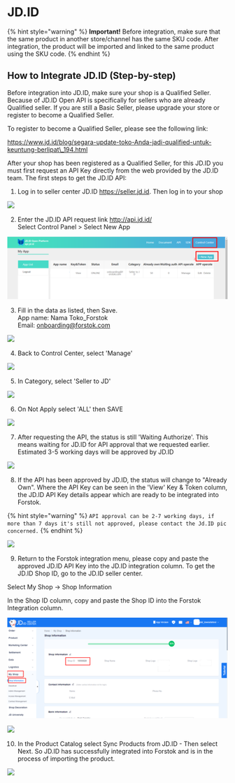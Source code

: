 # JD.ID

{% hint style="warning" %}
**Important!** Before integration, make sure that the same product in another store/channel has the same SKU code. After integration, the product will be imported and linked to the same product using the SKU code.
{% endhint %}

## How to Integrate JD.ID \(Step-by-step\)

Before integration into JD.ID, make sure your shop is a Qualified Seller. Because of JD.ID Open API is specifically for sellers who are already Qualified seller. If you are still a Basic Seller, please upgrade your store or register to become a Qualified Seller.

To register to become a Qualified Seller, please see the following link:

https://www.jd.id/blog/segara-update-toko-Anda-jadi-qualified-untuk-keuntung-berlipat\_194.html

After your shop has been registered as a Qualified Seller, for this JD.ID you must first request an API Key directly from the web provided by the JD.ID team. The first steps to get the JD.ID API:

1. Log in to seller center JD.ID https://seller.jd.id. Then log in to your shop

![](https://s3.amazonaws.com/cdn.freshdesk.com/data/helpdesk/attachments/production/48062605700/original/0ywhTaNVG6TLxzV859tKmTj7ove2yZNH5g.png?1601870496)

2. Enter the JD.ID API request link http://api.jd.id/   
Select Control Panel &gt; Select New App

![](../../.gitbook/assets/image%20%2824%29.png)

3. Fill in the data as listed, then Save.  
App name: Nama Toko\_Forstok  
Email: onboarding@forstok.com

![](https://s3.amazonaws.com/cdn.freshdesk.com/data/helpdesk/attachments/production/48062605691/original/KH2xDjdUe-MW3udbrPrNXTAgZWtEi00ong.png?1601870493)

4. Back to Control Center, select 'Manage'

![](https://s3.amazonaws.com/cdn.freshdesk.com/data/helpdesk/attachments/production/48062605693/original/EGLbpBGx85iGrKcCERmaX-oc0jszmLHjGA.png?1601870494)

5. In Category, select 'Seller to JD'

![](https://s3.amazonaws.com/cdn.freshdesk.com/data/helpdesk/attachments/production/48062605694/original/pp5xaF35anUWnbXJnYxso_iNa_TteKV19A.png?1601870495)

6. On Not Apply select 'ALL' then SAVE

![](https://s3.amazonaws.com/cdn.freshdesk.com/data/helpdesk/attachments/production/48062605695/original/GsgSJEXOiQ7Reeyro1rcDd0r8Tn5UToYPA.png?1601870495)

7. After requesting the API, the status is still 'Waiting Authorize'. This means waiting for JD.ID for API approval that we requested earlier. Estimated 3-5 working days will be approved by JD.ID

![](https://s3.amazonaws.com/cdn.freshdesk.com/data/helpdesk/attachments/production/48062605697/original/zDqkIq9gPdGvxKgHMxHsgrhzP1YVX0_bjA.png?1601870495)

8. If the API has been approved by JD.ID, the status will change to "Already Own". Where the API Key can be seen in the 'View' Key & Token column, the JD.ID API Key details appear which are ready to be integrated into Forstok.

{% hint style="warning" %}
`API approval can be 2-7 working days, if more than 7 days it's still not approved, please contact the Jd.ID pic concerned.`
{% endhint %}

![](https://s3.amazonaws.com/cdn.freshdesk.com/data/helpdesk/attachments/production/48062605696/original/qLsll2nGXDmq0k67XmcHkoiJcT964fdikw.png?1601870495)

9. Return to the Forstok integration menu, please copy and paste the approved JD.ID API Key into the JD.ID integration column. To get the JD.ID Shop ID, go to the JD.ID seller center.

Select My Shop -&gt; Shop Information

In the Shop ID column, copy and paste the Shop ID into the Forstok Integration column.

![](../../.gitbook/assets/image%20%2812%29.png)

![](https://s3.amazonaws.com/cdn.freshdesk.com/data/helpdesk/attachments/production/48062605698/original/J5LeVB3t6eg92zGcfo-DpiG87E_SD238AA.png?1601870495)

  
10. In the Product Catalog select Sync Products from JD.ID - Then select Next. So JD.ID has successfully integrated into Forstok and is in the process of importing the product.

![](https://s3.amazonaws.com/cdn.freshdesk.com/data/helpdesk/attachments/production/48062605699/original/-452dMB4bnP2DT9evo998HKgTK0waKdmfA.png?1601870495)



